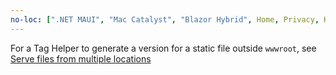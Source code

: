 ```yaml
---
no-loc: [".NET MAUI", "Mac Catalyst", "Blazor Hybrid", Home, Privacy, Kestrel, appsettings.json, "ASP.NET Core Identity", cookie, Cookie, Blazor, "Blazor Server", "Blazor WebAssembly", "Identity", "Let's Encrypt", Razor, SignalR]
---
```


For a Tag Helper to generate a version for a static file outside `wwwroot`, see [Serve files from multiple locations](xref:fundamentals/static-files#serve-files-from-multiple-locations)